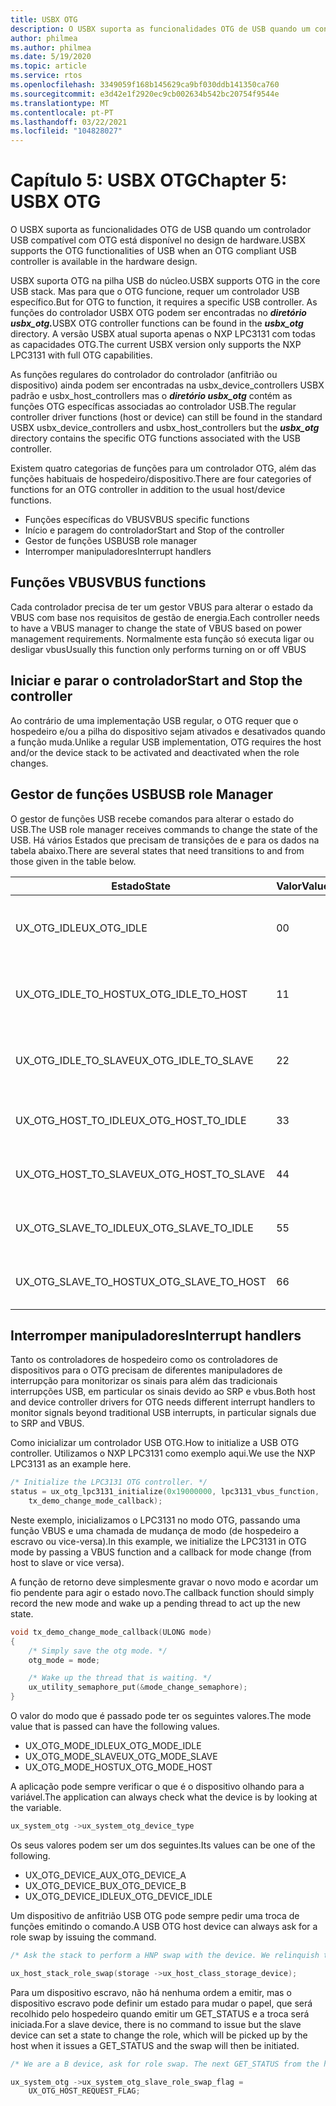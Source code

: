 ```yaml
---
title: USBX OTG
description: O USBX suporta as funcionalidades OTG de USB quando um controlador USB compatível com OTG está disponível no design de hardware.
author: philmea
ms.author: philmea
ms.date: 5/19/2020
ms.topic: article
ms.service: rtos
ms.openlocfilehash: 3349059f168b145629ca9bf030ddb141350ca760
ms.sourcegitcommit: e3d42e1f2920ec9cb002634b542bc20754f9544e
ms.translationtype: MT
ms.contentlocale: pt-PT
ms.lasthandoff: 03/22/2021
ms.locfileid: "104828027"
---
```

# <a name="chapter-5-usbx-otg"></a><span data-ttu-id="2570b-103">Capítulo 5: USBX OTG</span><span class="sxs-lookup"><span data-stu-id="2570b-103">Chapter 5: USBX OTG</span></span>

<span data-ttu-id="2570b-104">O USBX suporta as funcionalidades OTG de USB quando um controlador USB compatível com OTG está disponível no design de hardware.</span><span class="sxs-lookup"><span data-stu-id="2570b-104">USBX supports the OTG functionalities of USB when an OTG compliant USB controller is available in the hardware design.</span></span>

<span data-ttu-id="2570b-105">USBX suporta OTG na pilha USB do núcleo.</span><span class="sxs-lookup"><span data-stu-id="2570b-105">USBX supports OTG in the core USB stack.</span></span> <span data-ttu-id="2570b-106">Mas para que o OTG funcione, requer um controlador USB específico.</span><span class="sxs-lookup"><span data-stu-id="2570b-106">But for OTG to function, it requires a specific USB controller.</span></span> <span data-ttu-id="2570b-107">As funções do controlador USBX OTG podem ser encontradas no ***diretório usbx_otg.***</span><span class="sxs-lookup"><span data-stu-id="2570b-107">USBX OTG controller functions can be found in the ***usbx_otg*** directory.</span></span> <span data-ttu-id="2570b-108">A versão USBX atual suporta apenas o NXP LPC3131 com todas as capacidades OTG.</span><span class="sxs-lookup"><span data-stu-id="2570b-108">The current USBX version only supports the NXP LPC3131 with full OTG capabilities.</span></span>

<span data-ttu-id="2570b-109">As funções regulares do controlador do controlador (anfitrião ou dispositivo) ainda podem ser encontradas na usbx_device_controllers USBX padrão e usbx_host_controllers mas o ***diretório usbx_otg*** contém as funções OTG específicas associadas ao controlador USB.</span><span class="sxs-lookup"><span data-stu-id="2570b-109">The regular controller driver functions (host or device) can still be found in the standard USBX usbx_device_controllers and usbx_host_controllers but the ***usbx_otg*** directory contains the specific OTG functions associated with the USB controller.</span></span>

<span data-ttu-id="2570b-110">Existem quatro categorias de funções para um controlador OTG, além das funções habituais de hospedeiro/dispositivo.</span><span class="sxs-lookup"><span data-stu-id="2570b-110">There are four categories of functions for an OTG controller in addition to the usual host/device functions.</span></span>

- <span data-ttu-id="2570b-111">Funções específicas do VBUS</span><span class="sxs-lookup"><span data-stu-id="2570b-111">VBUS specific functions</span></span>
- <span data-ttu-id="2570b-112">Início e paragem do controlador</span><span class="sxs-lookup"><span data-stu-id="2570b-112">Start and Stop of the controller</span></span>
- <span data-ttu-id="2570b-113">Gestor de funções USB</span><span class="sxs-lookup"><span data-stu-id="2570b-113">USB role manager</span></span>
- <span data-ttu-id="2570b-114">Interromper manipuladores</span><span class="sxs-lookup"><span data-stu-id="2570b-114">Interrupt handlers</span></span>

## <a name="vbus-functions"></a><span data-ttu-id="2570b-115">Funções VBUS</span><span class="sxs-lookup"><span data-stu-id="2570b-115">VBUS functions</span></span>

<span data-ttu-id="2570b-116">Cada controlador precisa de ter um gestor VBUS para alterar o estado da VBUS com base nos requisitos de gestão de energia.</span><span class="sxs-lookup"><span data-stu-id="2570b-116">Each controller needs to have a VBUS manager to change the state of VBUS based on power management requirements.</span></span> <span data-ttu-id="2570b-117">Normalmente esta função só executa ligar ou desligar vbus</span><span class="sxs-lookup"><span data-stu-id="2570b-117">Usually this function only performs turning on or off VBUS</span></span>

## <a name="start-and-stop-the-controller"></a><span data-ttu-id="2570b-118">Iniciar e parar o controlador</span><span class="sxs-lookup"><span data-stu-id="2570b-118">Start and Stop the controller</span></span>

<span data-ttu-id="2570b-119">Ao contrário de uma implementação USB regular, o OTG requer que o hospedeiro e/ou a pilha do dispositivo sejam ativados e desativados quando a função muda.</span><span class="sxs-lookup"><span data-stu-id="2570b-119">Unlike a regular USB implementation, OTG requires the host and/or the device stack to be activated and deactivated when the role changes.</span></span>

## <a name="usb-role-manager"></a><span data-ttu-id="2570b-120">Gestor de funções USB</span><span class="sxs-lookup"><span data-stu-id="2570b-120">USB role Manager</span></span>

<span data-ttu-id="2570b-121">O gestor de funções USB recebe comandos para alterar o estado do USB.</span><span class="sxs-lookup"><span data-stu-id="2570b-121">The USB role manager receives commands to change the state of the USB.</span></span> <span data-ttu-id="2570b-122">Há vários Estados que precisam de transições de e para os dados na tabela abaixo.</span><span class="sxs-lookup"><span data-stu-id="2570b-122">There are several states that need transitions to and from those given in the table below.</span></span>

| <span data-ttu-id="2570b-123">Estado</span><span class="sxs-lookup"><span data-stu-id="2570b-123">State</span></span>                    | <span data-ttu-id="2570b-124">Valor</span><span class="sxs-lookup"><span data-stu-id="2570b-124">Value</span></span> | <span data-ttu-id="2570b-125">Descrição</span><span class="sxs-lookup"><span data-stu-id="2570b-125">Description</span></span>                                           |
| ------------------------ | ----- | ----------------------------------------------------- |
| <span data-ttu-id="2570b-126">UX_OTG_IDLE</span><span class="sxs-lookup"><span data-stu-id="2570b-126">UX_OTG_IDLE</span></span>            | <span data-ttu-id="2570b-127">0</span><span class="sxs-lookup"><span data-stu-id="2570b-127">0</span></span>     | <span data-ttu-id="2570b-128">O dispositivo está inativo.</span><span class="sxs-lookup"><span data-stu-id="2570b-128">The device is Idle.</span></span> <span data-ttu-id="2570b-129">Não está ligado a nada.</span><span class="sxs-lookup"><span data-stu-id="2570b-129">Not connected to anything</span></span> |
| <span data-ttu-id="2570b-130">UX_OTG_IDLE_TO_HOST</span><span class="sxs-lookup"><span data-stu-id="2570b-130">UX_OTG_IDLE_TO_HOST</span></span>  | <span data-ttu-id="2570b-131">1</span><span class="sxs-lookup"><span data-stu-id="2570b-131">1</span></span>     | <span data-ttu-id="2570b-132">O dispositivo está ligado ao conector do tipo A</span><span class="sxs-lookup"><span data-stu-id="2570b-132">Device is connected with type A connector</span></span>             |
| <span data-ttu-id="2570b-133">UX_OTG_IDLE_TO_SLAVE</span><span class="sxs-lookup"><span data-stu-id="2570b-133">UX_OTG_IDLE_TO_SLAVE</span></span> | <span data-ttu-id="2570b-134">2</span><span class="sxs-lookup"><span data-stu-id="2570b-134">2</span></span>     | <span data-ttu-id="2570b-135">O dispositivo está ligado ao conector do tipo B</span><span class="sxs-lookup"><span data-stu-id="2570b-135">Device is connected with type B connector</span></span>             |
| <span data-ttu-id="2570b-136">UX_OTG_HOST_TO_IDLE</span><span class="sxs-lookup"><span data-stu-id="2570b-136">UX_OTG_HOST_TO_IDLE</span></span>  | <span data-ttu-id="2570b-137">3</span><span class="sxs-lookup"><span data-stu-id="2570b-137">3</span></span>     | <span data-ttu-id="2570b-138">Dispositivo de anfitrião foi desligado</span><span class="sxs-lookup"><span data-stu-id="2570b-138">Host device got disconnected</span></span>                          |
| <span data-ttu-id="2570b-139">UX_OTG_HOST_TO_SLAVE</span><span class="sxs-lookup"><span data-stu-id="2570b-139">UX_OTG_HOST_TO_SLAVE</span></span> | <span data-ttu-id="2570b-140">4</span><span class="sxs-lookup"><span data-stu-id="2570b-140">4</span></span>     | <span data-ttu-id="2570b-141">Troca de papéis de Hospedeiro para Escravo</span><span class="sxs-lookup"><span data-stu-id="2570b-141">Role swap from Host to Slave</span></span>                          |
| <span data-ttu-id="2570b-142">UX_OTG_SLAVE_TO_IDLE</span><span class="sxs-lookup"><span data-stu-id="2570b-142">UX_OTG_SLAVE_TO_IDLE</span></span> | <span data-ttu-id="2570b-143">5</span><span class="sxs-lookup"><span data-stu-id="2570b-143">5</span></span>     | <span data-ttu-id="2570b-144">O dispositivo escravo está desligado</span><span class="sxs-lookup"><span data-stu-id="2570b-144">Slave device is disconnected</span></span>                          |
| <span data-ttu-id="2570b-145">UX_OTG_SLAVE_TO_HOST</span><span class="sxs-lookup"><span data-stu-id="2570b-145">UX_OTG_SLAVE_TO_HOST</span></span> | <span data-ttu-id="2570b-146">6</span><span class="sxs-lookup"><span data-stu-id="2570b-146">6</span></span>     | <span data-ttu-id="2570b-147">Troca de papéis de Slave para Host</span><span class="sxs-lookup"><span data-stu-id="2570b-147">Role swap from Slave to Host</span></span>                          |

## <a name="interrupt-handlers"></a><span data-ttu-id="2570b-148">Interromper manipuladores</span><span class="sxs-lookup"><span data-stu-id="2570b-148">Interrupt handlers</span></span>

<span data-ttu-id="2570b-149">Tanto os controladores de hospedeiro como os controladores de dispositivos para o OTG precisam de diferentes manipuladores de interrupção para monitorizar os sinais para além das tradicionais interrupções USB, em particular os sinais devido ao SRP e vbus.</span><span class="sxs-lookup"><span data-stu-id="2570b-149">Both host and device controller drivers for OTG needs different interrupt handlers to monitor signals beyond traditional USB interrupts, in particular signals due to SRP and VBUS.</span></span>

<span data-ttu-id="2570b-150">Como inicializar um controlador USB OTG.</span><span class="sxs-lookup"><span data-stu-id="2570b-150">How to initialize a USB OTG controller.</span></span> <span data-ttu-id="2570b-151">Utilizamos o NXP LPC3131 como exemplo aqui.</span><span class="sxs-lookup"><span data-stu-id="2570b-151">We use the NXP LPC3131 as an example here.</span></span>

```C
/* Initialize the LPC3131 OTG controller. */
status = ux_otg_lpc3131_initialize(0x19000000, lpc3131_vbus_function,
    tx_demo_change_mode_callback);
```

<span data-ttu-id="2570b-152">Neste exemplo, inicializamos o LPC3131 no modo OTG, passando uma função VBUS e uma chamada de mudança de modo (de hospedeiro a escravo ou vice-versa).</span><span class="sxs-lookup"><span data-stu-id="2570b-152">In this example, we initialize the LPC3131 in OTG mode by passing a VBUS function and a callback for mode change (from host to slave or vice versa).</span></span>

<span data-ttu-id="2570b-153">A função de retorno deve simplesmente gravar o novo modo e acordar um fio pendente para agir o estado novo.</span><span class="sxs-lookup"><span data-stu-id="2570b-153">The callback function should simply record the new mode and wake up a pending thread to act up the new state.</span></span>

```C
void tx_demo_change_mode_callback(ULONG mode)
{
    /* Simply save the otg mode. */
    otg_mode = mode;

    /* Wake up the thread that is waiting. */
    ux_utility_semaphore_put(&mode_change_semaphore);
}
```

<span data-ttu-id="2570b-154">O valor do modo que é passado pode ter os seguintes valores.</span><span class="sxs-lookup"><span data-stu-id="2570b-154">The mode value that is passed can have the following values.</span></span>

- <span data-ttu-id="2570b-155">UX_OTG_MODE_IDLE</span><span class="sxs-lookup"><span data-stu-id="2570b-155">UX_OTG_MODE_IDLE</span></span>
- <span data-ttu-id="2570b-156">UX_OTG_MODE_SLAVE</span><span class="sxs-lookup"><span data-stu-id="2570b-156">UX_OTG_MODE_SLAVE</span></span>
- <span data-ttu-id="2570b-157">UX_OTG_MODE_HOST</span><span class="sxs-lookup"><span data-stu-id="2570b-157">UX_OTG_MODE_HOST</span></span>

<span data-ttu-id="2570b-158">A aplicação pode sempre verificar o que é o dispositivo olhando para a variável.</span><span class="sxs-lookup"><span data-stu-id="2570b-158">The application can always check what the device is by looking at the variable.</span></span>

```C
ux_system_otg ->ux_system_otg_device_type
```

<span data-ttu-id="2570b-159">Os seus valores podem ser um dos seguintes.</span><span class="sxs-lookup"><span data-stu-id="2570b-159">Its values can be one of the following.</span></span>

- <span data-ttu-id="2570b-160">UX_OTG_DEVICE_A</span><span class="sxs-lookup"><span data-stu-id="2570b-160">UX_OTG_DEVICE_A</span></span>
- <span data-ttu-id="2570b-161">UX_OTG_DEVICE_B</span><span class="sxs-lookup"><span data-stu-id="2570b-161">UX_OTG_DEVICE_B</span></span>
- <span data-ttu-id="2570b-162">UX_OTG_DEVICE_IDLE</span><span class="sxs-lookup"><span data-stu-id="2570b-162">UX_OTG_DEVICE_IDLE</span></span>

<span data-ttu-id="2570b-163">Um dispositivo de anfitrião USB OTG pode sempre pedir uma troca de funções emitindo o comando.</span><span class="sxs-lookup"><span data-stu-id="2570b-163">A USB OTG host device can always ask for a role swap by issuing the command.</span></span>

```C
/* Ask the stack to perform a HNP swap with the device. We relinquish the host role to A device. */

ux_host_stack_role_swap(storage ->ux_host_class_storage_device);
```

<span data-ttu-id="2570b-164">Para um dispositivo escravo, não há nenhuma ordem a emitir, mas o dispositivo escravo pode definir um estado para mudar o papel, que será recolhido pelo hospedeiro quando emitir um GET_STATUS e a troca será iniciada.</span><span class="sxs-lookup"><span data-stu-id="2570b-164">For a slave device, there is no command to issue but the slave device can set a state to change the role, which will be picked up by the host when it issues a GET_STATUS and the swap will then be initiated.</span></span>

```C
/* We are a B device, ask for role swap. The next GET_STATUS from the host will get the status change and do the HNP. */

ux_system_otg ->ux_system_otg_slave_role_swap_flag =
    UX_OTG_HOST_REQUEST_FLAG;
```
